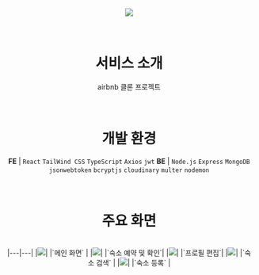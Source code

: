 <div align=center>

<br>
<br>

<img src="https://github.com/lyg509/ecommerce-app/assets/42028747/7e7d0fb5-412d-41ab-ab31-ba6066ed09e5.png"/>

<br>
<br>
<br>

# 서비스 소개
airbnb 클론 프로젝트
<br>
<br>
<br>
# 개발 환경
**FE** | `React` `TailWind CSS` `TypeScript` `Axios`  `jwt`
**BE** | `Node.js` `Express` `MongoDB` `jsonwebtoken`  `bcryptjs` `cloudinary` `multer` `nodemon`
<br>
<br>
<br>

# 주요 화면
<br>
|---|---|
|<img src="https://github.com/lyg509/ecommerce-app/assets/42028747/0971a128-69be-456e-ba83-1c4047a8eb2b.png">|
|`메인 화면` |
|<img src="https://github.com/lyg509/ecommerce-app/assets/42028747/4b5d273d-e8b6-4bf1-9add-8f77c824cd6e.gif">|
|`숙소 예약 및 확인`|
|<img src="https://github.com/lyg509/ecommerce-app/assets/42028747/ca4fff19-9705-415b-b38f-12b8ce455afa.gif">|
|`프로필 편집`|
|<img src="https://github.com/lyg509/ecommerce-app/assets/42028747/9e8d413c-ee99-4540-91a5-339d1350c456.gif">|
|`숙소 검색` |
|<img src="https://github.com/lyg509/ecommerce-app/assets/42028747/b70c123f-9f47-4355-a38d-34f920c1a90e.gif">|
|`숙소 등록` |

<br>
<br>
<br>

</div>




